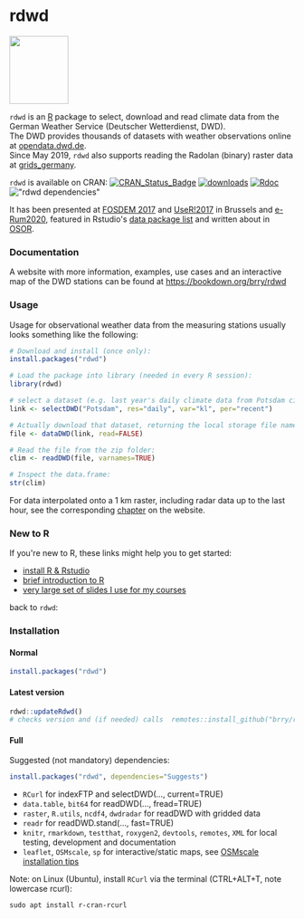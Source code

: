# rdwd
<img src="https://github.com/brry/rdwd/raw/master/misc/hex/hex.png" width="104" height="120">

`rdwd` is an [R](https://www.r-project.org/) package to select, download and read climate data from the 
German Weather Service (Deutscher Wetterdienst, DWD).  
The DWD provides thousands of datasets with weather observations online at 
[opendata.dwd.de](https://opendata.dwd.de/climate_environment/CDC/observations_germany/climate/).  
Since May 2019, `rdwd` also supports reading the Radolan (binary) raster data at 
[grids_germany](https://opendata.dwd.de/climate_environment/CDC/grids_germany/).

`rdwd` is available on CRAN:
[![CRAN_Status_Badge](http://www.r-pkg.org/badges/version-last-release/rdwd)](https://cran.r-project.org/package=rdwd) 
[![downloads](http://cranlogs.r-pkg.org/badges/rdwd)](https://www.r-pkg.org/services)
[![Rdoc](http://www.rdocumentation.org/badges/version/rdwd)](https://www.rdocumentation.org/packages/rdwd)
!["rdwd dependencies"](https://tinyverse.netlify.com/badge/rdwd)

It has been presented at [FOSDEM 2017](https://archive.fosdem.org/2017/schedule/event/geo_weather/)
and [UseR!2017](https://user2017.sched.com/event/Axr3/rdwd-manage-german-weather-observations) in Brussels and [e-Rum2020](https://milano-r.github.io/erum2020program/lightning-talks.html#rdwd-r-interface-to-german-weather-service-data),
featured in Rstudio's [data package list](https://rviews.rstudio.com/2017/02/17/january-new-data-packages) 
and written about in [OSOR](https://joinup.ec.europa.eu/collection/open-source-observatory-osor/news/study-german-weather-data).


### Documentation

A website with more information, examples, use cases and an interactive map of the DWD stations
can be found at <https://bookdown.org/brry/rdwd>


### Usage

Usage for observational weather data from the measuring stations usually looks something like the following:

```R
# Download and install (once only):
install.packages("rdwd")

# Load the package into library (needed in every R session):
library(rdwd)

# select a dataset (e.g. last year's daily climate data from Potsdam city):
link <- selectDWD("Potsdam", res="daily", var="kl", per="recent")

# Actually download that dataset, returning the local storage file name:
file <- dataDWD(link, read=FALSE)

# Read the file from the zip folder:
clim <- readDWD(file, varnames=TRUE)

# Inspect the data.frame:
str(clim)
```

For data interpolated onto a 1 km raster, including radar data up to the last hour,
see the corresponding [chapter](https://bookdown.org/brry/rdwd/raster-data.html) on the website.


### New to R

If you're new to R, these links might help you to get started:

- [install R & Rstudio](https://github.com/brry/course/#install)
- [brief introduction to R](https://github.com/brry/hour)
- [very large set of slides I use for my courses](https://github.com/brry/course/#slides)

back to `rdwd`:


### Installation

#### Normal
```R
install.packages("rdwd")
```

#### Latest version
```R
rdwd::updateRdwd()
# checks version and (if needed) calls  remotes::install_github("brry/rdwd", build_vignettes=TRUE)
```

#### Full
Suggested (not mandatory) dependencies:  
```R
install.packages("rdwd", dependencies="Suggests") 
```

- `RCurl` for indexFTP and selectDWD(..., current=TRUE)
- `data.table`, `bit64` for readDWD(..., fread=TRUE)
- `raster`, `R.utils`, `ncdf4`, `dwdradar` for readDWD with gridded data
- `readr` for readDWD.stand(..., fast=TRUE)
- `knitr`, `rmarkdown`, `testthat`, `roxygen2`, `devtools`, `remotes`, `XML` for local testing, development and documentation
- `leaflet`, `OSMscale`, `sp` for interactive/static maps, see [OSMscale installation tips](https://github.com/brry/OSMscale#installation)

Note: on Linux (Ubuntu), install `RCurl` via the terminal (CTRL+ALT+T, note lowercase rcurl):
```
sudo apt install r-cran-rcurl
```
